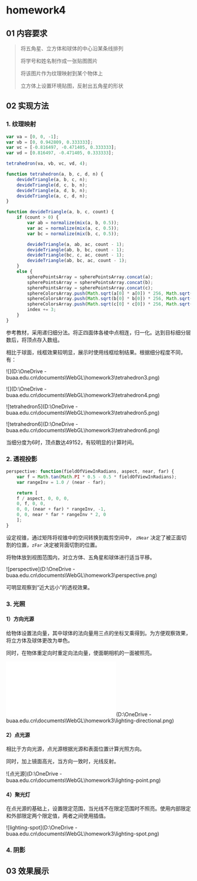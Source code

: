 # homework4

## 01 内容要求

> 将五角星、立方体和球体的中心沿某条线排列
>
> 将学号和姓名制作成一张贴图图片
>
> 将该图片作为纹理映射到某个物体上
>
> 立方体上设置环境贴图，反射出五角星的形状

## 02 实现方法

### 1. 纹理映射

```javascript
var va = [0, 0, -1];
var vb = [0, 0.942809, 0.333333];
var vc = [-0.816497, -0.471405, 0.333333];
var vd = [0.816497, -0.471405, 0.333333];

tetrahedron(va, vb, vc, vd, 4);

function tetrahedron(a, b, c, d, n) {
    devideTriangle(a, b, c, n);
    devideTriangle(d, c, b, n);
    devideTriangle(a, d, b, n);
    devideTriangle(a, c, d, n);
}

function devideTriangle(a, b, c, count) {
    if (count > 0) {
        var ab = normalize(mix(a, b, 0.5));
        var ac = normalize(mix(a, c, 0.5));
        var bc = normalize(mix(b, c, 0.5));

        devideTriangle(a, ab, ac, count - 1);
        devideTriangle(ab, b, bc, count - 1);
        devideTriangle(bc, c, ac, count - 1);
        devideTriangle(ab, bc, ac, count - 1);
    }
    else {
        spherePointsArray = spherePointsArray.concat(a);
        spherePointsArray = spherePointsArray.concat(b);
        spherePointsArray = spherePointsArray.concat(c);
        sphereColorsArray.push(Math.sqrt(a[0] * a[0]) * 256, Math.sqrt(a[1] * a[1]) * 256, Math.sqrt(a[2] * a[2]) * 256);
        sphereColorsArray.push(Math.sqrt(b[0] * b[0]) * 256, Math.sqrt(b[1] * b[1]) * 256, Math.sqrt(b[2] * b[2]) * 256);
        sphereColorsArray.push(Math.sqrt(c[0] * c[0]) * 256, Math.sqrt(c[1] * c[1]) * 256, Math.sqrt(c[2] * c[2]) * 256);
        index += 3;
    }
}
```

参考教材，采用递归细分法。将正四面体各棱中点相连，归一化。达到目标细分层数后，将顶点存入数组。

相比于球面，线框效果较明显，展示时使用线框绘制结果。根据细分程度不同，有：

![](D:\OneDrive - buaa.edu.cn\documents\WebGL\homework3\tetrahedron3.png)

![](D:\OneDrive - buaa.edu.cn\documents\WebGL\homework3\tetrahedron4.png)

![tetrahedron5](D:\OneDrive - buaa.edu.cn\documents\WebGL\homework3\tetrahedron5.png)

![tetrahedron6](D:\OneDrive - buaa.edu.cn\documents\WebGL\homework3\tetrahedron6.png)

当细分度为6时，顶点数达49152，有较明显的计算时间。

### 2. 透视投影

```javascript
perspective: function(fieldOfViewInRadians, aspect, near, far) {
    var f = Math.tan(Math.PI * 0.5 - 0.5 * fieldOfViewInRadians);
    var rangeInv = 1.0 / (near - far);

    return [
    f / aspect, 0, 0, 0,
    0, f, 0, 0,
    0, 0, (near + far) * rangeInv, -1,
    0, 0, near * far * rangeInv * 2, 0
    ];
}
```

设定视锥，通过矩阵将视锥中的空间转换到裁剪空间中， `zNear` 决定了被正面切割的位置，`zFar` 决定被背面切割的位置。

将物体放到视图范围内，对立方体、五角星和球体进行适当平移。

![perspective](D:\OneDrive - buaa.edu.cn\documents\WebGL\homework3\perspective.png)

可明显观察到“近大远小”的透视效果。

### 3. 光照

#### 1）方向光源

给物体设置法向量，其中球体的法向量用三点的坐标叉乘得到。为方便观察效果，将立方体及球体更改为单色。

同时，在物体重定向时重定向法向量，使面朝相机的一面被照亮。

![方向光源](D:\OneDrive - buaa.edu.cn\documents\WebGL\homework3\lighting-directional.png)

#### 2）点光源

相比于方向光源，点光源根据光源和表面位置计算光照方向。

同时，加上镜面高光，当方向一致时，光线反射。

![点光源](D:\OneDrive - buaa.edu.cn\documents\WebGL\homework3\lighting-point.png)

#### 4）聚光灯

在点光源的基础上，设置限定范围，当光线不在限定范围时不照亮。使用内部限定和外部限定两个限定值，两者之间使用插值。

![lighting-spot](D:\OneDrive - buaa.edu.cn\documents\WebGL\homework3\lighting-spot.png)

### 4. 阴影



## 03 效果展示

[方向光源]: ./lighting-directional.html
[github]: https://kiainio.github.io/WebGL/homework3/lighting-directional.html